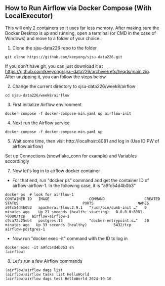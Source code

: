 ## How to Run Airflow via Docker Compose (With LocalExecutor)

This will only 2 containers so it uses far less memory. After making sure the Docker Desktop is up and running, open a terminal (or CMD in the case of Windows) and move to a folder of your choice.

1. Clone the sjsu-data226 repo to the folder
```
git clone https://github.com/keeyong/sjsu-data226.git
```
If you don't have git, you can just download it at https://github.com/keeyong/sjsu-data226/archive/refs/heads/main.zip. After unzipping it, you can follow the steps below

2. Change the current directory to sjsu-data226/week8/airflow
```
cd sjsu-data226/week8/airflow
```
3. First initialize Airflow environment
```
docker compose -f docker-compose-min.yaml up airflow-init
```
4. Next run the Airflow service
```
docker compose -f docker-compose-min.yaml up
```
5. Wait some time, then visit http://localhost:8081 and log in (Use ID:PW of airflow:airflow)

Set up Connections (snowflake_conn for example) and Variables accordingly 

7. Now let's log in to airflow docker container
 - For that end, run "docker ps" command and get the container ID of airflow-airflow-1. In the following case, it is "a9fc54d4b0b3"
```
docker ps  # look for airflow-1
CONTAINER ID   IMAGE                  COMMAND                  CREATED          STATUS                             PORTS                    NAMES
a9fc54d4b0b3   apache/airflow:2.9.1   "/usr/bin/dumb-init …"   9 minutes ago    Up 21 seconds (health: starting)   0.0.0.0:8081->8080/tcp   airflow-airflow-1
c9ca72c25eb4   postgres:13            "docker-entrypoint.s…"   30 minutes ago   Up 33 seconds (healthy)            5432/tcp                 airflow-postgres-1
```
 - Now run "docker exec -it" command with the ID to log in
```
docker exec -it a9fc54d4b0b3 sh
(airflow)
```
8. Let's run a few Airflow commands
```
(airflow)airflow dags list
(airflow)airflow tasks list HelloWorld
(airflow)airflow dags test HelloWorld 2024-10-10
```
